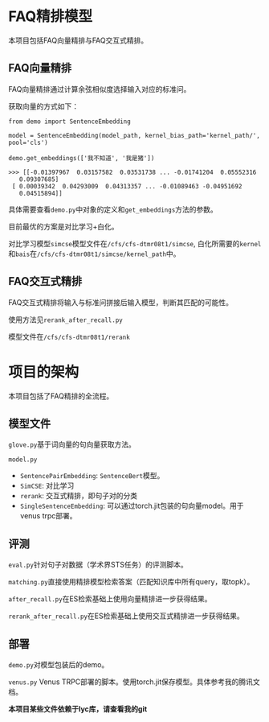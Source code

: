 # FAQ精排模型

本项目包括FAQ向量精排与FAQ交互式精排。

## FAQ向量精排

FAQ向量精排通过计算余弦相似度选择输入对应的标准问。

获取向量的方式如下：

```
from demo import SentenceEmbedding

model = SentenceEmbedding(model_path, kernel_bias_path='kernel_path/', pool='cls')

demo.get_embeddings(['我不知道', '我是猪'])

>>> [[-0.01397967  0.03157582  0.03531738 ... -0.01741204  0.05552316
   0.09307685]
 [ 0.00039342  0.04293009  0.04313357 ... -0.01089463 -0.04951692
   0.04515894]]
```

具体需要查看`demo.py`中对象的定义和`get_embeddings`方法的参数。

目前最优的方案是对比学习+白化。

对比学习模型`simcse`模型文件在`/cfs/cfs-dtmr08t1/simcse`, 白化所需要的`kernel`和`bais`在`/cfs/cfs-dtmr08t1/simcse/kernel_path`中。

## FAQ交互式精排

FAQ交互式精排将输入与标准问拼接后输入模型，判断其匹配的可能性。

使用方法见`rerank_after_recall.py`

模型文件在`/cfs/cfs-dtmr08t1/rerank`

# 项目的架构

本项目包括了FAQ精排的全流程。

## 模型文件

`glove.py`基于词向量的句向量获取方法。

`model.py`
- `SentencePairEmbedding`: `SentenceBert`模型。
- `SimCSE`: 对比学习
- `rerank`: 交互式精排，即句子对的分类
- `SingleSentenceEmbedding`: 可以通过torch.jit包装的句向量model。用于venus trpc部署。

## 评测

`eval.py`针对句子对数据（学术界STS任务）的评测脚本。

`matching.py`直接使用精排模型检索答案（匹配知识库中所有query，取topk）。

`after_recall.py`在ES检索基础上使用向量精排进一步获得结果。

`rerank_after_recall.py`在ES检索基础上使用交互式精排进一步获得结果。

## 部署

`demo.py`对模型包装后的demo。

`venus.py` Venus TRPC部署的脚本。使用torch.jit保存模型。具体参考我的腾讯文档。

**本项目某些文件依赖于lyc库，请查看我的git**